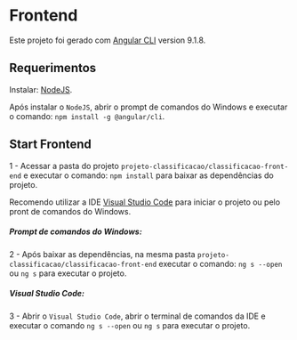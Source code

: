# Frontend

Este projeto foi gerado com [Angular CLI](https://github.com/angular/angular-cli) version 9.1.8.

## Requerimentos

Instalar: [NodeJS](https://nodejs.org/en/download/).

Após instalar o `NodeJS`, abrir o prompt de comandos do Windows e executar o comando: `npm install -g @angular/cli`.

## Start Frontend

1 - Acessar a pasta do projeto `projeto-classificacao/classificacao-front-end` e executar o comando: `npm install` para baixar as dependências do projeto.

Recomendo utilizar a IDE [Visual Studio Code](https://code.visualstudio.com/download) para iniciar o projeto ou pelo pront de comandos do Windows.

##### Prompt de comandos do Windows:

2 - Após baixar as dependências, na mesma pasta `projeto-classificacao/classificacao-front-end` 
executar o comando: `ng s --open` ou `ng s` para executar o projeto.

##### Visual Studio Code:

3 - Abrir o `Visual Studio Code`, abrir o terminal de comandos da IDE e executar o comando `ng s --open` ou `ng s` 
para executar o projeto.
